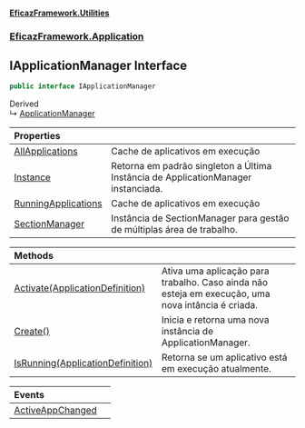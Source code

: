 #### [EficazFramework.Utilities](EficazFrameworkUtilities.md 'EficazFramework Utilities')
### [EficazFramework.Application](EficazFrameworkUtilities.md#EficazFramework.Application 'EficazFramework.Application')

## IApplicationManager Interface

```csharp
public interface IApplicationManager
```

Derived  
&#8627; [ApplicationManager](EficazFramework.Application/ApplicationManager.md 'EficazFramework.Application.ApplicationManager')

| Properties | |
| :--- | :--- |
| [AllApplications](EficazFramework.Application/IApplicationManager/AllApplications.md 'EficazFramework.Application.IApplicationManager.AllApplications') | Cache de aplicativos em execução |
| [Instance](EficazFramework.Application/IApplicationManager/Instance.md 'EficazFramework.Application.IApplicationManager.Instance') | Retorna em padrão singleton a Última Instância de ApplicationManager instanciada. |
| [RunningApplications](EficazFramework.Application/IApplicationManager/RunningApplications.md 'EficazFramework.Application.IApplicationManager.RunningApplications') | Cache de aplicativos em execução |
| [SectionManager](EficazFramework.Application/IApplicationManager/SectionManager.md 'EficazFramework.Application.IApplicationManager.SectionManager') | Instância de SectionManager para gestão de múltiplas área de trabalho. |

| Methods | |
| :--- | :--- |
| [Activate(ApplicationDefinition)](EficazFramework.Application/IApplicationManager/Activate(ApplicationDefinition).md 'EficazFramework.Application.IApplicationManager.Activate(EficazFramework.Application.ApplicationDefinition)') | Ativa uma aplicação para trabalho. Caso ainda não esteja em execução, uma nova intância é criada. |
| [Create()](EficazFramework.Application/IApplicationManager/Create().md 'EficazFramework.Application.IApplicationManager.Create()') | Inicia e retorna uma nova instância de ApplicationManager. |
| [IsRunning(ApplicationDefinition)](EficazFramework.Application/IApplicationManager/IsRunning(ApplicationDefinition).md 'EficazFramework.Application.IApplicationManager.IsRunning(EficazFramework.Application.ApplicationDefinition)') | Retorna se um aplicativo está em execução atualmente. |

| Events | |
| :--- | :--- |
| [ActiveAppChanged](EficazFramework.Application/IApplicationManager/ActiveAppChanged.md 'EficazFramework.Application.IApplicationManager.ActiveAppChanged') | |
